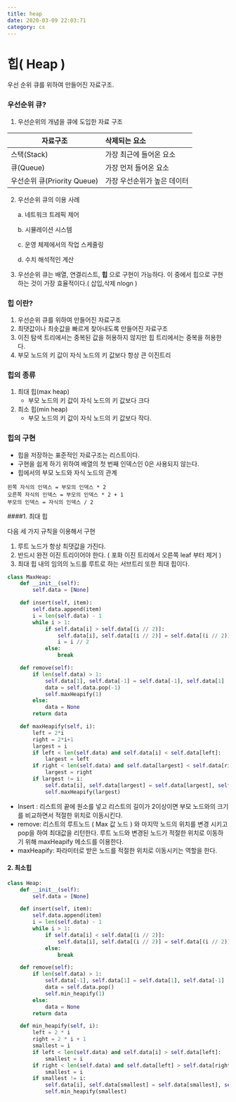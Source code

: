 ```yaml
---
title: heap
date: 2020-03-09 22:03:71
category: cs
---
```


# 힙( Heap )



우선 순위 큐를 위하여 만들어진 자료구조.

### 우선순위 큐?

1. 우선순위의 개념을 큐에 도입한 자료 구조

| 자료구조                    | 삭제되는 요소               |
| --------------------------- | :-------------------------- |
| 스택(Stack)                 | 가장 최근에 들어온 요소     |
| 큐(Queue)                   | 가장 먼저 들어온 요소       |
| 우선순위 큐(Priority Queue) | 가장 우선순위가 높은 데이터 |

2. 우선순위 큐의 이용 사례

   a. 네트워크 트레픽 제어

   b. 시뮬레이션 시스템

   c. 운영 체제에서의 작업 스케줄링

   d. 수치 해석적인 계산

3. 우선순위 큐는 배열, 연결리스트, **힙** 으로 구현이 가능하다. 이 중에서 힙으로 구현하는 것이 가장 효율적이다.( 삽입,삭제 nlogn )



### 힙 이란?

1. 우선순위 큐를 위하여 만들어진 자료구조
2. 최댓값이나 최솟값을 빠르게 찾아내도록 만들어진 자료구조
3. 이진 탐색 트리에서는 중복된 값을 허용하지 않지만 힙 트리에서는 중복을 허용한다.
4. 부모 노드의 키 값이 자식 노드의 키 값보다 항상 큰 이진트리



### 힙의 종류

1. 최대 힙(max heap)
   - 부모 노드의 키 값이 자식 노드의 키 값보다 크다
2. 최소 힙(min heap)
   - 부모 노드의 키 값이 자식 노드의 키 값보다 작다.

### 힙의 구현

- 힙을 저장하는 표준적인 자료구조는 리스트이다.
- 구현을 쉽게 하기 위하여 배열의 첫 번째 인덱스인 0은 사용되지 않는다.
- 힙에서의 부모 노드와 자식 노드의 관계

```
왼쪽 자식의 인덱스 = 부모의 인덱스 * 2
오른쪽 자식의 인덱스 = 부모의 인덱스 * 2 + 1
부모의 인덱스 = 자식의 인덱스 / 2
```

####1. 최대 힙

다음 세 가지 규칙을 이용해서 구현

1. 루트 노드가 항상 최댓값을 가진다.
2. 반드시 완전 이진 트리이어야 한다. ( 포화 이진 트리에서 오른쪽 leaf 부터 제거 )
3. 최대 힙 내의 임의의 노드를 루트로 하는 서브트리 또한 최대 힙이다.

```python
class MaxHeap:
    def __init__(self):
        self.data = [None]

    def insert(self, item):
        self.data.append(item)
        i = len(self.data) - 1
        while i > 1:
            if self.data[i] > self.data[(i // 2)]:
                self.data[i], self.data[(i // 2)] = self.data[(i // 2)], self.data[i]
                i = i // 2
            else:
                break

    def remove(self):
        if len(self.data) > 1:
            self.data[1], self.data[-1] = self.data[-1], self.data[1]
            data = self.data.pop(-1)
            self.maxHeapify(1)
        else:
            data = None
        return data

    def maxHeapify(self, i):
        left = 2*i
        right = 2*i+1
        largest = i
        if left < len(self.data) and self.data[i] < self.data[left]:
            largest = left
        if right < len(self.data) and self.data[largest] < self.data[right]:
            largest = right
        if largest != i:
            self.data[i], self.data[largest] = self.data[largest], self.data[i]
            self.maxHeapify(largest)


```

- Insert : 리스트의 끝에 원소를 넣고 리스트의 길이가 2이상이면 부모 노드와의 크기를 비교하면서 적절한 위치로 이동시킨다.
- remove: 리스트의 루트노드 ( Max 값 노드 ) 와 마지막 노드의 위치를 변경 시키고 pop을 하여 최대값을 리턴한다. 루트 노드와 변경된 노드가 적절한 위치로 이동하기 위해 maxHeapify 메소드를 이용한다.
- maxHeapify: 파라미터로 받은 노드를 적절한 위치로 이동시키는 역할을 한다.

#### 2. 최소힙

```python
class Heap:
    def __init__(self):
        self.data = [None]

    def insert(self, item):
        self.data.append(item)
        i = len(self.data) - 1
        while i > 1:
            if self.data[i] < self.data[(i // 2)]:
                self.data[i], self.data[(i // 2)] = self.data[(i // 2)], self.data[i]
            else:
                break

    def remove(self):
        if len(self.data) > 1:
            self.data[-1], self.data[1] = self.data[1], self.data[-1]
            data = self.data.pop()
            self.min_heapify(1)
        else:
            data = None
        return data

    def min_heapify(self, i):
        left = 2 * i
        right = 2 * i + 1
        smallest = i
        if left < len(self.data) and self.data[i] > self.data[left]:
            smallest = i
        if right < len(self.data) and self.data[left] > self.data[right]:
            smallest = i
        if smallest != i:
            self.data[i], self.data[smallest] = self.data[smallest], self.data[i]
            self.min_heapify(smallest)
```



